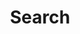 ---
title: "Search" # in any language you want
layout: "search" # necessary for search
# url: "/archive"
# description: "Description for Search"
summary: "search"
placeholder: "type something..."
---